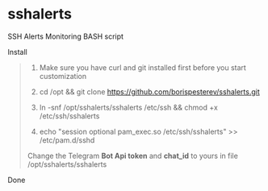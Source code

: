 # sshalerts
SSH Alerts Monitoring BASH script

Install 

 > 1. Make sure you have curl and git installed first before you start customization
 >  
 > 2. cd /opt && git clone https://github.com/borispesterev/sshalerts.git 
 > 3. ln -snf /opt/sshalerts/sshalerts /etc/ssh && chmod +x /etc/ssh/sshalerts 
 > 4. echo "session optional pam_exec.so /etc/ssh/sshalerts" >> /etc/pam.d/sshd 
 >
 > Change the Telegram **Bot Api token** and **chat_id** to yours in file /opt/sshalerts/sshalerts

Done
